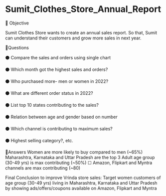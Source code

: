 # Sumit_Clothes_Store_Annual_Report

🚀 Objective

Sumit Clothes Store wants to create an annual sales report. So that, Sumit can understand their customers and grow more sales in next year.

🚀Questions

⚫ Compare the sales and orders using single chart

⚫ Which month got the highest sales and orders?

⚫ Who purchased more- men or women in 2022?

⚫ What are different order status in 2022?

⚫ List top 10 states contributing to the sales?

⚫ Relation between age and gender based on number

⚫ Which channel is contributing to maximum sales?

⚫ Highest selling category?, etc.

🚀Answers
Women are more likely to buy compared to men (~65%)
Maharashtra, Karnataka and Uttar Pradesh are the top 3
Adult age group (30-49 yrs) is max contributing (~50%)
☐ Amazon, Flipkart and Myntra channels are max contributing (~80)

Final Conclusion to improve Vrinda store sales:
Target women customers of age group (30-49 yrs) living in Maharashtra, Karnataka and Uttar Pradesh by showing ads/offers/coupons available on Amazon, Flipkart and Myntra

